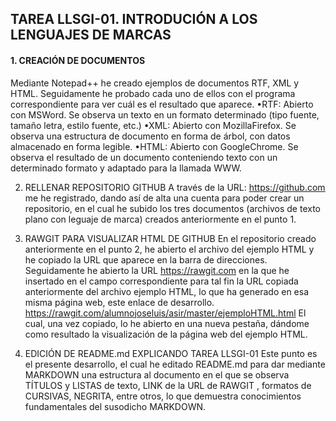 ## TAREA LLSGI-01. INTRODUCIÓN A LOS LENGUAJES DE MARCAS
#### 1. CREACIÓN DE DOCUMENTOS
Mediante Notepad++ he creado ejemplos de documentos RTF, XML y HTML. Seguidamente he probado cada uno de ellos con el programa correspondiente para ver cuál es el resultado que aparece.
•RTF: Abierto con MSWord. Se observa un texto en un formato determinado (tipo fuente, tamaño letra, estilo fuente, etc.)
•XML: Abierto con MozillaFirefox. Se observa una estructura de documento en forma de árbol, con datos almacenado en forma legible.
•HTML: Abierto con GoogleChrome. Se observa el resultado de un documento conteniendo texto con un determinado formato y adaptado para la llamada WWW.

2. RELLENAR REPOSITORIO GITHUB
A través de la URL: https://github.com me he registrado, dando así de alta una cuenta para poder crear un repositorio, en el cual he subido los tres documentos (archivos de texto plano con leguaje de marca) creados anteriormente en el punto 1.

3. RAWGIT PARA VISUALIZAR HTML DE GITHUB
En el repositorio creado anteriormente en el punto 2, he abierto el archivo del ejemplo HTML y he copiado la URL que aparece en la barra de direcciones. Seguidamente he abierto la URL https://rawgit.com en la que he insertado en el campo correspondiente para tal fin la URL copiada anteriormente del archivo ejemplo HTML, lo que ha generado en esa misma página web, este enlace de desarrollo.
https://rawgit.com/alumnojoseluis/asir/master/ejemploHTML.html
El cual, una vez copiado, lo he abierto en una nueva pestaña, dándome como resultado la visualización de la página web del ejemplo HTML.

4. EDICIÓN DE README.md EXPLICANDO TAREA LLSGI-01
Este punto es el presente desarrollo, el cual he editado README.md para dar mediante MARKDOWN una estructura al documento en el que se observa TÍTULOS y LISTAS de texto, LINK de la URL de RAWGIT , formatos de CURSIVAS, NEGRITA, entre otros, lo que demuestra conocimientos fundamentales del susodicho MARKDOWN.
